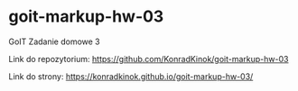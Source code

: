 # goit-markup-hw-03
 GoIT Zadanie domowe 3

Link do repozytorium:
https://github.com/KonradKinok/goit-markup-hw-03

Link do strony:
https://konradkinok.github.io/goit-markup-hw-03/